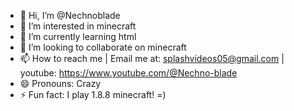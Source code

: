 - 👋 Hi, I’m @Nechnoblade
- 👀 I’m interested in minecraft
- 🌱 I’m currently learning html
- 💞️ I’m looking to collaborate on minecraft
- 📫 How to reach me | Email me at: splashvideos05@gmail.com | youtube: https://www.youtube.com/@Nechno-blade
- 😄 Pronouns: Crazy
- ⚡ Fun fact: I play 1.8.8 minecraft! =)

<!---
Nechnoblade/Nechnoblade is a ✨ special ✨ repository because its `README.md` (this file) appears on your GitHub profile.
You can click the Preview link to take a look at your changes.
--->
